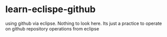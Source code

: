 # learn-eclispe-github
using github via eclipse. Nothing to look here. Its just a practice to operate on github repository operations from eclipse
